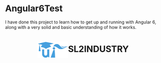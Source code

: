 # Angular6Test
 I have done this project to learn how to get up and running with Angular 6, along with a very solid and basic understanding of how it works.
 
 <h1 align="middle"><img align="center" src="https://github.com/Semicolon10/SL2INDUSTRY/blob/master/images/Logo.png" alt="" width="100"   >SL2INDUSTRY</h1>
